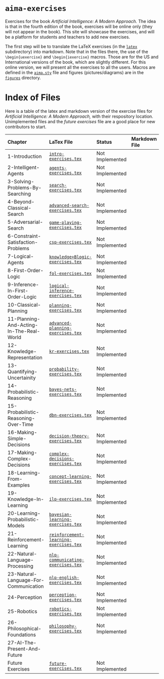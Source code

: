 # `aima-exercises`

Exercises for the book *Artificial Intelligence: A Modern Approach.* The idea is that in the fourth edition of the book, exercises will be online only (they will not appear in the book). This site will showcase the exercises, and will be a platform for students and teachers to add new exercises.

The first step will be to translate the LaTeX exercises (in the [`latex`](https://github.com/aimacode/aima-exercises/tree/master/latex) subdirectory) into markdown. Note that in the files there, the use of the `\begin{uexercise}` and `\begin{iexercise}` macros. Those are for the US and International versions of the book, which are slightly different. For this online version, we will present all the exercises to all the users. Macros are defined in the [`aima.sty`](https://github.com/aimacode/aima-exercises/blob/master/latex/aima3e.sty) file and figures (pictures/diagrams) are in the [`figures`](https://github.com/aimacode/aima-exercises/tree/master/latex/figures) directory.

# Index of Files

Here is a table of the latex and markdown version of the exercise files for *Artificial Intelligence: A Modern Approach,* with their respository location. Unimplemented files and the *future exercises* file are a good place for new contributors to start.

| **Chapter** | **LaTex File** | **Status** | **Markdown File**|
|:------------|:---------------|:-----------|:-----------------|
| 1-Introduction| [`intro-exercises.tex`](https://github.com/aimacode/aima-exercises/blob/master/latex/intro-exercises.tex) | Not Implemented | |
| 2-Intelligent-Agents| [`agents-exercises.tex`](https://github.com/aimacode/aima-exercises/blob/master/latex/agents-exercises.tex) | Not Implemented | |
| 3-Solving-Problems-By-Searching| [`search-exercises.tex`](https://github.com/aimacode/aima-exercises/blob/master/latex/search-exercises.tex) | Not Implemented | |
| 4-Beyond-Classical-Search| [`advanced-search-exercises.tex`](https://github.com/aimacode/aima-exercises/blob/master/latex/advanced-search-exercises.tex) | Not Implemented | |
| 5-Adversarial-Search | [`game-playing-exercises.tex`](https://github.com/aimacode/aima-exercises/blob/master/latex/game-playing-exercises.tex) | Not Implemented | |
| 6-Constraint-Satisfaction-Problems | [`csp-exercises.tex`](https://github.com/aimacode/aima-exercises/blob/master/latex/csp-exercises.tex) | Not Implemented | |
| 7-Logical-Agents | [`knowledge+Blogic-exercises.tex`](https://github.com/aimacode/aima-exercises/blob/master/latex/knowledge%2Blogic-exercises.tex) | Not Implemented | |
| 8-First-Order-Logic | [`fol-exercises.tex`](https://github.com/aimacode/aima-exercises/blob/master/latex/fol-exercises.tex) | Not Implemented | |
| 9-Inference-In-First-Order-Logic | [`logical-inference-exercises.tex`](https://github.com/aimacode/aima-exercises/blob/master/latex/logical-inference-exercises.tex) | Not Implemented | |
| 10-Classical-Planning | [`planning-exercises.tex`](https://github.com/aimacode/aima-exercises/blob/master/latex/planning-exercises.tex) | Not Implemented | |
| 11-Planning-And-Acting-In-The-Real-World | [`advanced-planning-exercises.tex`](https://github.com/aimacode/aima-exercises/blob/master/latex/advanced-planning-exercises.tex) | Not Implemented | |
| 12-Knowledge-Representation | [`kr-exercises.tex`](https://github.com/aimacode/aima-exercises/blob/master/latex/kr-exercises.tex) | Not Implemented | |
| 13-Quantifying-Uncertainity | [`probability-exercises.tex`](https://github.com/aimacode/aima-exercises/blob/master/latex/probability-exercises.tex) | Not Implemented | |
| 14-Probabilistic-Reasoning | [`bayes-nets-exercises.tex`](https://github.com/aimacode/aima-exercises/blob/master/latex/bayes-nets-exercises.tex) | Not Implemented | |
| 15-Probabilistic-Reasoning-Over-Time | [`dbn-exercises.tex`](https://github.com/aimacode/aima-exercises/blob/master/latex/dbn-exercises.tex) | Not Implemented | |
| 16-Making-Simple-Decisions | [`decision-theory-exercises.tex`](https://github.com/aimacode/aima-exercises/blob/master/latex/decision-theory-exercises.tex) | Not Implemented | |
| 17-Making-Complex-Decisions| [`complex-decisions-exercises.tex`](https://github.com/aimacode/aima-exercises/blob/master/latex/complex-decisions-exercises.tex) | Not Implemented | |
| 18-Learning-From-Examples | [`concept-learning-exercises.tex`](https://github.com/aimacode/aima-exercises/blob/master/latex/concept-learning-exercises.tex) | Not Implemented | |
| 19-Knowledge-In-Learning | [`ilp-exercises.tex`](https://github.com/aimacode/aima-exercises/blob/master/latex/ilp-exercises.tex) | Not Implemented | |
| 20-Learning-Probabilistic-Models | [`bayesian-learning-exercises.tex`](https://github.com/aimacode/aima-exercises/blob/master/latex/bayesian-learning-exercises.tex) | Not Implemented | |
| 21-Reinforcement-Learning | [`reinforcement-learning-exercises.tex`](https://github.com/aimacode/aima-exercises/blob/master/latex/reinforcement-learning-exercises.tex) | Not Implemented | |
| 22-Natural-Language-Processing | [`nlp-communicating-exercises.tex`](https://github.com/aimacode/aima-exercises/blob/master/latex/nlp-communicating-exercises.tex) | Not Implemented | |
| 23-Natural-Language-For-Communication | [`nlp-english-exercises.tex`](https://github.com/aimacode/aima-exercises/blob/master/latex/nlp-english-exercises.tex) | Not Implemented | |
| 24-Perception | [`perception-exercises.tex`](https://github.com/aimacode/aima-exercises/blob/master/latex/perception-exercises.tex) | Not Implemented | |
| 25-Robotics | [`robotics-exercises.tex`](https://github.com/aimacode/aima-exercises/blob/master/latex/robotics-exercises.tex) | Not Implemented | |
| 26-Philosophical-Foundations | [`philosophy-exercises.tex`](https://github.com/aimacode/aima-exercises/blob/master/latex/philosophy-exercises.tex) | Not Implemented | |
| 27-AI-The-Present-And-Future |  |  | |
| Future Exercises | [`future-exercises.tex`](https://github.com/aimacode/aima-exercises/blob/master/latex/future-exercises.tex)| Not Implemented | |
